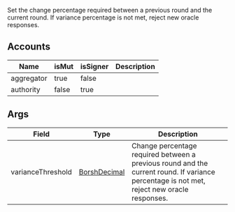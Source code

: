 Set the change percentage required between a previous round and the current
round. If variance percentage is not met, reject new oracle responses.

## Accounts

| Name       | isMut | isSigner | Description |
| ---------- | ----- | -------- | ----------- |
| aggregator | true  | false    |             |
| authority  | false | true     |             |

## Args

| Field             | Type                                                 | Description                                                                                                                                |
| ----------------- | ---------------------------------------------------- | ------------------------------------------------------------------------------------------------------------------------------------------ |
| varianceThreshold | [BorshDecimal](/feeds/solana/idl/types/BorshDecimal) | Change percentage required between a previous round and the current round. If variance percentage is not met, reject new oracle responses. |
